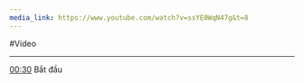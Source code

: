 ```yaml
---
media_link: https://www.youtube.com/watch?v=ssYE0WqN47g&t=8
---
```

#Video

---
[00:30](https://www.youtube.com/watch?t=30&v=ssYE0WqN47g)
Bắt đầu

